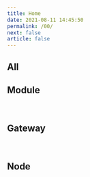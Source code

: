 ```yaml
---
title: Home
date: 2021-08-11 14:45:50
permalink: /00/
next: false
article: false
---
```


## All
<products />

## Module
<br />
<products :tags="['module']" />

## Gateway
<br />
<products :tags="['gateway']" />

## Node
<br />
<products :tags="['node']" />
